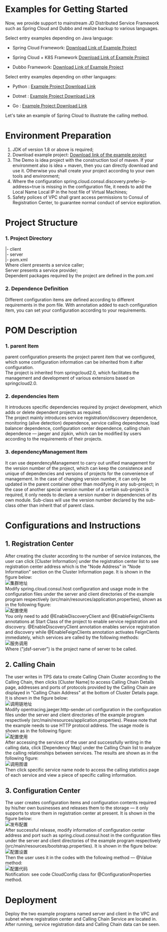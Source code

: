 # Examples for Getting Started

Now, we provide support to mainstream JD Distributed Service Framework such as Spring Cloud and Dubbo and realize backup to various languages.

Select entry examples depending on Java language:

-   Spring Cloud Framework: [Download Link of Example Project](https://github.com/jdcloud-cmw/jdsf-demo-springcloud)

-   Spring Cloud + K8S Framework [Download Link of Example Project](https://github.com/jdcloud-cmw/jdsf-demo-springcloud-kubernetes)

-   Dubbo Framework: [Download Link of Example Project](https://github.com/jdcloud-cmw/jdsf-demo-dubbo)


Select entry examples depending on other languages:

-   Python : [Example Project Download Link](https://github.com/jdcloud-cmw/jdsf-demo-python)

-   Dotnet : [Example Project Download Link](https://github.com/jdcloud-cmw/jdsf-demo-dotnet)

-   Go : [Example Project Download Link](https://github.com/jdcloud-cmw/jdsf-demo-go)



Let's take an example of Spring Cloud to illustrate the calling method.

# Environment Preparation

1. JDK of version 1.8 or above is required;<br />
2. Download example project: [Download link of the example project](https://github.com/jdcloud-cmw/jdsf-demo-springcloud)<br />
3. The Demo is idea project with the construction tool of maven. If your environment also is idea + maven, then you can directly download and use it. Otherwise you shall create your project according to your own tools and environment;<br />
4. Where the configuration spring.cloud.consul.discovery.prefer-ip-address=true is missing in the configuration file, it needs to add the Local Name Local IP in the host file of Virtual Machines;<br />
5. Safety polices of VPC shall grant access permissions to Consul of Registration Center, to guarantee normal conduct of service exploration.<br />


# Project Structure

### 1. Project Directory
|- client <br />
|- server <br />
|- pom.xml <br />
Where client presents a service caller; <br />
Server presents a service provider;<br />
Dependent packages required by the project are defined in the pom.xml<br />

### 2. Dependence Definition
Different configuration items are defined according to different requirements in the pom file. With annotation added to each configuration item, you can set your configuration according to your requirements.

# POM Description
### 1. parent Item
parent configuration presents the project parent item that we configured, which some configuration information can be inherited from it after configuration.<br />
The project is inherited from springcloud2.0, which facilitates the management and development of various extensions based on springcloud2.0.
### 2. dependencies Item
It introduces specific dependencies required by project development, which adds or delete dependent projects as required.<br />
The project mainly introduces service registration/discovery dependence, monitoring (alive detection) dependence, service calling dependence, load balancer dependence, configuration center dependence, calling chain dependence — jaeger and zipkin, which can be modified by users according to the requirements of their projects.
### 3. dependencyManagement Item
It can use dependencyManagement to carry out unified management for the version number of the project, which can keep the consistence and unique of dependencies and versions of projects for the convenience of management. In the case of changing version number, it can only be updated in the parent container other than modifying in any sub-project; in the case of another special version number of a certain sub-project is required, it only needs to declare a version number in dependencies of its own module. Sub-class will use the version number declared by the sub-class other than inherit that of parent class.


# Configurations and Instructions
## 1. Registration Center
After creating the cluster according to the number of service instances, the user can click [Cluster Information] under the registration center list to see registration center address which is the "Node Address" in "Node Information" section on the Cluster Information page. It is shown in the figure below:<br />
![集群地址](../../../../image/Internet-Middleware/JD-Distributed-Service-Framework/demo_cluster_nodes.png)<br />
Modify spring.cloud.consul.host configuration and usage mode in the configuration files under the server and client directories of the example program respectively (src/main/resources/application.properties), shown as in the following figure:<br />
![配置使用](../../../../image/Internet-Middleware/JD-Distributed-Service-Framework/demo_cluster.png)<br />
You only need to add @EnableDiscoveryClient and @EnableFeignClients annotations at Start Class of the project to enable service registration and discovery. @EnableDiscoveryClient annotation enables service registration and discovery while @EnableFeignClients annotation activates FeignClents immediately, which services are called by the following methods:<br />
![服务调用](../../../../image/Internet-Middleware/JD-Distributed-Service-Framework/demo_FeignClient.png)<br />
Where ("jdsf-server") is the project name of server to be called.



## 2. Calling Chain
The user writes in TPS data to create Calling Chain Cluster according to the Calling Chain, then clicks [Cluster Name] to access Calling Chain Details page, addresses and ports of protocols provided by the Calling Chain are displayed in "Calling Chain Address" at the bottom of Cluster Details page. It is shown in the figure below:<br  />
![调用链地址](../../../../image/Internet-Middleware/JD-Distributed-Service-Framework/demo_callchain_addreslist.png)<br />
Modify opentracing.jaeger.http-sender.url configuration in the configuration files under the server and client directories of the example program respectively (src/main/resources/application.properties). Please note that the example needs to use HTTP protocol address. The usage mode is shown as in the following figure:<br />
![配置使用](../../../../image/Internet-Middleware/JD-Distributed-Service-Framework/demo_callchain_setting.png)<br />
After accessing the services of the user and successfully writing in the calling data, click [Dependency Map] under the Calling Chain list to analyze the calling relationships between services. The results are shown as in the following figure:<br />
![调用图谱](../../../../image/Internet-Middleware/JD-Distributed-Service-Framework/demo_callchain_servicemap.png)<br />
Then click specific service name node to access the calling statistics page of each service and view a piece of specific calling information.

## 3. Configuration Center
The user creates configuration items and configuration contents required by his/her own businesses and releases them to the storage — it only supports to store them in registration center at present. It is shown in the figure below:<br />
![发布配置](../../../../image/Internet-Middleware/JD-Distributed-Service-Framework/demo_config_deploy.png)<br />
After successful release, modify information of configuration center address and port such as spring.cloud.consul.host in the configuration files under the server and client directories of the example program respectively (src/main/resources/bootstrap.properties). It is shown in the figure below:<br />
![配置设置](../../../../image/Internet-Middleware/JD-Distributed-Service-Framework/demo_config_setting.png)<br />
Then the user uses it in the codes with the following method — @Value method:<br />
![配置代码](../../../../image/Internet-Middleware/JD-Distributed-Service-Framework/demo_config_code.png)<br />
Notification: see code CloudConfig class for @ConfigurationProperties method.

# Deployment
Deploy the two example programs named server and client in the VPC and subnet where registration center and Calling Chain Service are located in. After running, service registration data and Calling Chain data can be seen.
